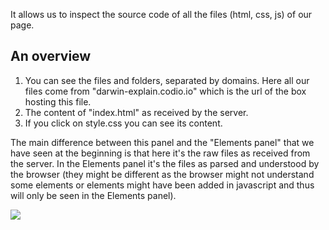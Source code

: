 It allows us to inspect the source code of all the files (html, css, js) of our page.

## An overview

1. You can see the files and folders, separated by domains. Here all our files come from "darwin-explain.codio.io" which is the url of the box hosting this file.
1. The content of "index.html" as received by the server.
1. If you click on style.css you can see its content.

The main difference between this panel and the "Elements panel" that we have seen at the beginning is that here it's the raw files as received from the server. In the Elements panel it's the files as parsed and understood by the browser (they might be different as the browser might not understand some elements or elements might have been added in javascript and thus will only be seen in the Elements panel).

![][1]

[1]: .guides/img/sources-panel/an-overview.png
